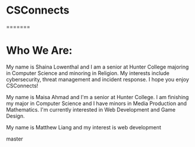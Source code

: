 # CSConnects


=======


# Who We Are:

My name is Shaina Lowenthal and I am a senior at Hunter College majoring in Computer Science and minoring in Religion. My interests include cybersecurity, threat management and incident response. I hope you enjoy CSConnects!

My name is Maisa Ahmad and I'm a senior at Hunter College. I am finishing my major in Computer Science and I have minors in Media Production and Mathematics. I'm currently interested in Web Development and Game Design. 

My name is Matthew Liang and my interest is web development


master
